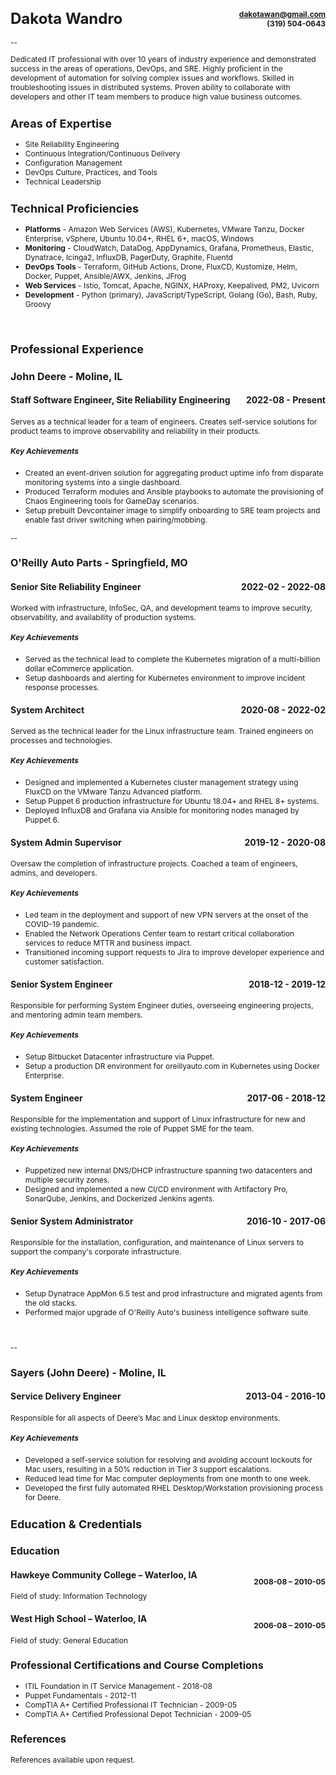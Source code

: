 <!-- markdownlint-disable MD024 MD033 MD041 -->
<style>
  date { float: right; }
  h1 { font-size: 24px; }
  h2 { font-size: 18px; }
  h3 { font-size: 16px; }
  h4 { font-size: 14px; }
  h5, li, p { font-size: 12px; }
  contact {
    float: right;
    font-size: 12px;
    text-align: right;
  }
</style>

# Dakota Wandro <contact>dakotawan@gmail.com<br/>(319) 504-0643</contact>

--

Dedicated IT professional with over 10 years of industry experience and demonstrated success in the areas of operations, DevOps, and SRE. Highly proficient in the development of automation for solving complex issues and workflows. Skilled in troubleshooting issues in distributed systems. Proven ability to collaborate with developers and other IT team members to produce high value business outcomes.

## Areas of Expertise

- Site Reliability Engineering
- Continuous Integration/Continuous Delivery
- Configuration Management
- DevOps Culture, Practices, and Tools
- Technical Leadership

## Technical Proficiencies

- **Platforms** - Amazon Web Services (AWS), Kubernetes, VMware Tanzu, Docker Enterprise, vSphere, Ubuntu 10.04+, RHEL 6+, macOS, Windows
- **Monitoring** - CloudWatch, DataDog, AppDynamics, Grafana, Prometheus, Elastic, Dynatrace, Icinga2, InfluxDB, PagerDuty, Graphite, Fluentd
- **DevOps Tools** - Terraform, GitHub Actions, Drone, FluxCD, Kustomize, Helm, Docker, Puppet, Ansible/AWX, Jenkins, JFrog
- **Web Services** - Istio, Tomcat, Apache, NGINX, HAProxy, Keepalived, PM2, Uvicorn
- **Development** - Python (primary), JavaScript/TypeScript, Golang (Go), Bash, Ruby, Groovy

<p style="page-break-after: always;">&nbsp;</p> 

## Professional Experience

### John Deere - Moline, IL

#### Staff Software Engineer, Site Reliability Engineering <date>2022-08 - Present</date>

Serves as a technical leader for a team of engineers. Creates self-service solutions for product teams to improve observability and reliability in their products.

##### Key Achievements

- Created an event-driven solution for aggregating product uptime info from disparate monitoring systems into a single dashboard.
- Produced Terraform modules and Ansible playbooks to automate the provisioning of Chaos Engineering tools for GameDay scenarios.
- Setup prebuilt Devcontainer image to simplify onboarding to SRE team projects and enable fast driver switching when pairing/mobbing.

--

### O'Reilly Auto Parts - Springfield, MO

#### Senior Site Reliability Engineer <date>2022-02 - 2022-08</date>

Worked with infrastructure, InfoSec, QA, and development teams to improve security, observability, and availability of production systems.

##### Key Achievements

- Served as the technical lead to complete the Kubernetes migration of a multi-billion dollar eCommerce application.
- Setup dashboards and alerting for Kubernetes environment to improve incident response processes.

#### System Architect <date>2020-08 - 2022-02</date>

Served as the technical leader for the Linux infrastructure team. Trained engineers on processes and technologies.

##### Key Achievements

- Designed and implemented a Kubernetes cluster management strategy using FluxCD on the VMware Tanzu Advanced platform.
- Setup Puppet 6 production infrastructure for Ubuntu 18.04+ and RHEL 8+ systems.
- Deployed InfluxDB and Grafana via Ansible for monitoring nodes managed by Puppet 6.

#### System Admin Supervisor <date>2019-12 - 2020-08</date>

Oversaw the completion of infrastructure projects. Coached a team of engineers, admins, and developers.

##### Key Achievements

- Led team in the deployment and support of new VPN servers at the onset of the COVID-19 pandemic.
- Enabled the Network Operations Center team to restart critical collaboration services to reduce MTTR and business impact.
- Transitioned incoming support requests to
  Jira to improve developer experience and customer satisfaction.

#### Senior System Engineer <date>2018-12 - 2019-12</date>

Responsible for performing System Engineer duties, overseeing engineering projects, and mentoring admin team members.

##### Key Achievements

- Setup Bitbucket Datacenter infrastructure via Puppet.
- Setup a production DR environment for oreillyauto.com in Kubernetes using Docker Enterprise.

#### System Engineer <date>2017-06 - 2018-12</date>

Responsible for the implementation and support of Linux infrastructure for new and existing technologies. Assumed the role of Puppet SME for the team.

##### Key Achievements

- Puppetized new internal DNS/DHCP infrastructure spanning two datacenters and multiple security zones.
- Designed and implemented a new CI/CD environment with Artifactory Pro, SonarQube, Jenkins, and Dockerized Jenkins agents.

<!-- <p style="page-break-after: always;">&nbsp;</p> -->

#### Senior System Administrator <date>2016-10 - 2017-06</date>

Responsible for the installation, configuration, and maintenance of Linux servers to support the company's corporate infrastructure.

##### Key Achievements

- Setup Dynatrace AppMon 6.5 test and prod infrastructure and migrated agents from the old stacks.
- Performed major upgrade of O'Reilly Auto's business intelligence software suite.

<p style="page-break-before: always;">&nbsp;</p>

-- 

### Sayers (John Deere) - Moline, IL

#### Service Delivery Engineer <date>2013-04 - 2016-10</date>

Responsible for all aspects of Deere’s Mac and Linux desktop environments.

##### Key Achievements

- Developed a self-service solution for resolving and avoiding account lockouts for Mac users, resulting in a 50% reduction in Tier 3 support escalations.
- Reduced lead time for Mac computer deployments from one month to one week.
- Developed the first fully automated RHEL Desktop/Workstation provisioning process for Deere.

<!--

--

### Stefanini, Inc (John Deere) - Davenport, IA

#### Systems Solutions Technician <date>2012-08 - 2013-04</date>

Developed and certified Windows software installation scripts for deployment using SCCM.

##### Key Achievements

- Appointed as project manager and lead developer for the software license reclamation project.
- Assumed the role of lead developer on the MS Office 2010 project.

#### Deskside Technician I <date>2011-07 – 2012-08</date>

Promoted to Tier 2 deskside support for John Deere Waterloo Works.

#### Deployment Technician <date>2010-12 – 2011-07</date>

Hired to setup and deploy computer equipment at John Deere Waterloo Works.

-->

## Education & Credentials

### Education

#### Hawkeye Community College – Waterloo, IA <p style="float: right;">2008-08 – 2010-05</p>

Field of study: Information Technology

#### West High School – Waterloo, IA <p style="float: right;">2006-08 – 2010-05</p>

Field of study: General Education

### Professional Certifications and Course Completions

- ITIL Foundation in IT Service Management - 2018-08
- Puppet Fundamentals - 2012-11
- CompTIA A+ Certified Professional IT Technician - 2009-05
- CompTIA A+ Certified Professional Depot Technician - 2009-05

### References

References available upon request.
